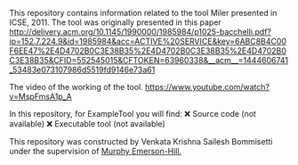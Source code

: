 This repository contains information related to the tool Miler presented in ICSE, 2011.
The tool was originally presented in this paper http://delivery.acm.org/10.1145/1990000/1985984/p1025-bacchelli.pdf?ip=152.7.224.9&id=1985984&acc=ACTIVE%20SERVICE&key=6ABC8B4C00F6EE47%2E4D4702B0C3E38B35%2E4D4702B0C3E38B35%2E4D4702B0C3E38B35&CFID=552545015&CFTOKEN=63960338&__acm__=1444606741_53483e073107986d5519fd9146e73a61

The video of the working of the tool. 
https://www.youtube.com/watch?v=MspFmsA1p_A


In this repository, for ExampleTool you will find:
:x: Source code (not available)
:x: Executable tool (not available)


This repository was constructed by Venkata Krishna Sailesh Bommisetti under the supervision of <a href="https://github.com/CaptainEmerson">Murphy Emerson-Hill.</a>
